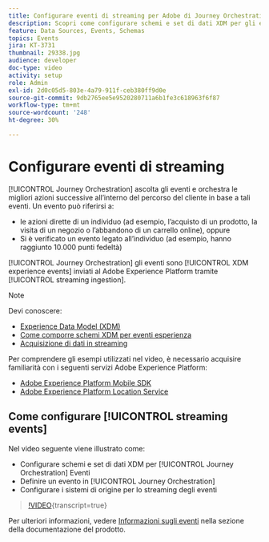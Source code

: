```yaml
---
title: Configurare eventi di streaming per Adobe di Journey Orchestration
description: Scopri come configurare schemi e set di dati XDM per gli eventi di Journey Orchestration, definire un evento in Journey Orchestration e configurare i sistemi sorgente per lo streaming degli eventi.
feature: Data Sources, Events, Schemas
topics: Events
jira: KT-3731
thumbnail: 29338.jpg
audience: developer
doc-type: video
activity: setup
role: Admin
exl-id: 2d0c05d5-803e-4a79-911f-ceb380ff9d0e
source-git-commit: 9db2765ee5e9520280711a6b1fe3c618963f6f87
workflow-type: tm+mt
source-wordcount: '248'
ht-degree: 30%

---
```


# Configurare eventi di streaming

[!UICONTROL Journey Orchestration] ascolta gli eventi e orchestra le migliori azioni successive all’interno del percorso del cliente in base a tali eventi. Un evento può riferirsi a:

* le azioni dirette di un individuo (ad esempio, l’acquisto di un prodotto, la visita di un negozio o l’abbandono di un carrello online), oppure
* Si è verificato un evento legato all’individuo (ad esempio, hanno raggiunto 10.000 punti fedeltà)

[!UICONTROL Journey Orchestration] gli eventi sono [!UICONTROL XDM experience events] inviati al Adobe Experience Platform tramite [!UICONTROL streaming ingestion].

>[!NOTE]
>
>Devi conoscere:
>
>* [Experience Data Model (XDM)](https://experienceleague.adobe.com/docs/platform-learn/tutorials/schemas/schemas-and-experience-data-model.html?lang=it)
>* [Come comporre schemi XDM per eventi esperienza](https://experienceleague.adobe.com/docs/platform-learn/tutorials/schemas/create-schemas.html?lang=it)
>* [Acquisizione di dati in streaming](https://experienceleague.adobe.com/docs/platform-learn/tutorials/data-ingestion/understanding-streaming-ingestion.html?lang=en)
>
>Per comprendere gli esempi utilizzati nel video, è necessario acquisire familiarità con i seguenti servizi Adobe Experience Platform:
>
>* [Adobe Experience Platform Mobile SDK](https://experienceleague.adobe.com/docs/platform-learn/data-collection/mobile-sdk/overview.html?lang=it)
>* [Adobe Experience Platform Location Service](https://experienceleague.adobe.com/docs/places/using/home.html?lang=it)

## Come configurare [!UICONTROL streaming events]

Nel video seguente viene illustrato come:

* Configurare schemi e set di dati XDM per [!UICONTROL Journey Orchestration] Eventi
* Definire un evento in [!UICONTROL Journey Orchestration]
* Configurare i sistemi di origine per lo streaming degli eventi

>[!VIDEO](https://video.tv.adobe.com/v/29338?learn=on){transcript=true}

Per ulteriori informazioni, vedere [Informazioni sugli eventi](https://experienceleague.adobe.com/docs/journeys/using/events-journeys/about-events/about-events.html?lang=en) nella sezione della documentazione del prodotto.
